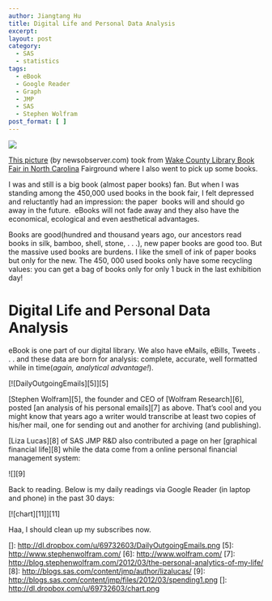 ```yaml
---
author: Jiangtang Hu
title: Digital Life and Personal Data Analysis
excerpt:
layout: post
category:
  - SAS
  - statistics
tags:
  - eBook
  - Google Reader
  - Graph
  - JMP
  - SAS
  - Stephen Wolfram
post_format: [ ]
---
```

![][1]

[This picture][2] (by newsobserver.com) took from [Wake County Library Book Fair in North Carolina][3] Fairground where I also went to pick up some books. 

I was and still is a big book (almost paper books) fan. But when I was standing among the 450,000 used books in the book fair, I felt depressed and reluctantly had an impression: the paper  books will and should go away in the future.  eBooks will not fade away and they also have the economical, ecological and even aesthetical advantages.

Books are good(hundred and thousand years ago, our ancestors read books in silk, bamboo, shell, stone, . . .), new paper books are good too. But the massive used books are burdens. I like the smell of ink of paper books but only for the new. The 450, 000 used books only have some recycling values: you can get a bag of books only for only 1 buck in the last exhibition day!

# Digital Life and Personal Data Analysis

eBook is one part of our digital library. We also have eMails, eBills, Tweets . . . and these data are born for analysis: complete, accurate, well formatted while in time(*again, analytical advantage!*). 

[![DailyOutgoingEmails][5]][5]

[Stephen Wolfram][5], the founder and CEO of [Wolfram Research][6], posted [an analysis of his personal emails][7] as above. That’s cool and you might know that years ago a writer would transcribe at least two copies of his/her mail, one for sending out and another for archiving (and publishing).

[Liza Lucas][8] of SAS JMP R&D also contributed a page on her [graphical financial life][8] while the data come from a online personal financial management system:

![][9]

Back to reading. Below is my daily readings via Google Reader (in laptop and phone) in the past 30 days:

[![chart][11]][11]

Haa, I should clean up my subscribes now.

 [1]: http://media2.newsobserver.com/smedia/2012/03/28/19/22/dP7WU.Em.156.jpg
 [2]: http://www.newsobserver.com/2012/03/29/1966004/book-bargains-abound-at-wake-county.html
 [3]: http://www.wakegov.com/libraries/about/booksale.htm
 []: http://dl.dropbox.com/u/69732603/DailyOutgoingEmails.png
 [5]: http://www.stephenwolfram.com/
 [6]: http://www.wolfram.com/
 [7]: http://blog.stephenwolfram.com/2012/03/the-personal-analytics-of-my-life/
 [8]: http://blogs.sas.com/content/jmp/author/lizalucas/
 [9]: http://blogs.sas.com/content/jmp/files/2012/03/spending1.png
 []: http://dl.dropbox.com/u/69732603/chart.png